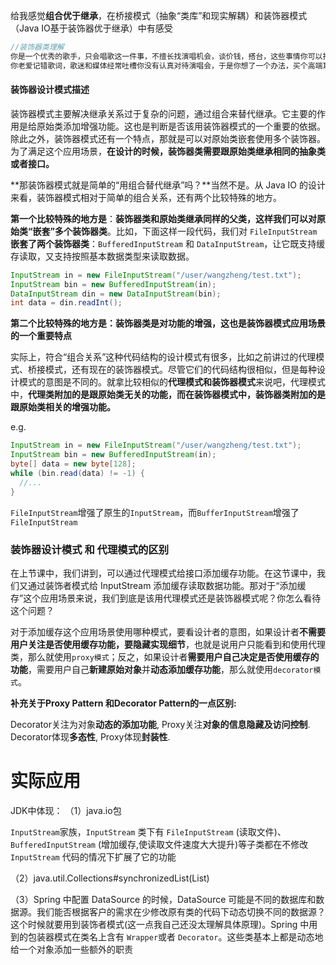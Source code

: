 给我感觉**组合优于继承**，在桥接模式（抽象“类库”和现实解耦）和装饰器模式（Java IO基于装饰器优于继承）中有感受

```java
//装饰器类理解
你是一个优秀的歌手，只会唱歌这一件事，不擅长找演唱机会，谈价钱，搭台，这些事情你可以找一个经纪人帮你搞定，经纪人帮你做好这些事情你就可以安稳的唱歌了，让经纪人做你不关心的事情这叫代理模式。
你老爱记错歌词，歌迷和媒体经常吐槽你没有认真对待演唱会，于是你想了一个办法，买个高端耳机，边唱边提醒你歌词，让你摆脱了忘歌词的诟病，高端耳机让你唱歌能力增强，提高了基础能力这叫装饰者模式。
```



#### 装饰器设计模式描述

装饰器模式主要解决继承关系过于复杂的问题，通过组合来替代继承。它主要的作用是给原始类添加增强功能。这也是判断是否该用装饰器模式的一个重要的依据。除此之外，装饰器模式还有一个特点，那就是可以对原始类嵌套使用多个装饰器。为了满足这个应用场景，**在设计的时候，装饰器类需要跟原始类继承相同的抽象类或者接口。**



**那装饰器模式就是简单的“用组合替代继承”吗？**当然不是。从 Java IO 的设计来看，装饰器模式相对于简单的组合关系，还有两个比较特殊的地方。



**第一个比较特殊的地方是**：**装饰器类和原始类继承同样的父类，这样我们可以对原始类“嵌套”多个装饰器类**。比如，下面这样一段代码，我们对 `FileInputStream` **嵌套了两个装饰器类**：`BufferedInputStream` 和 `DataInputStream`，让它既支持缓存读取，又支持按照基本数据类型来读取数据。

```java
InputStream in = new FileInputStream("/user/wangzheng/test.txt");
InputStream bin = new BufferedInputStream(in);
DataInputStream din = new DataInputStream(bin);
int data = din.readInt();
```



**第二个比较特殊的地方是：装饰器类是对功能的增强，这也是装饰器模式应用场景的一个重要特点**

实际上，符合“组合关系”这种代码结构的设计模式有很多，比如之前讲过的代理模式、桥接模式，还有现在的装饰器模式。尽管它们的代码结构很相似，但是每种设计模式的意图是不同的。就拿比较相似的**代理模式和装饰器模式**来说吧，代理模式中，**代理类附加的是跟原始类无关的功能，而在装饰器模式中，装饰器类附加的是跟原始类相关的增强功能。**



e.g.

```java
InputStream in = new FileInputStream("/user/wangzheng/test.txt");
InputStream bin = new BufferedInputStream(in);
byte[] data = new byte[128];
while (bin.read(data) != -1) {
  //...
}
```

`FileInputStream`增强了原生的`InputStream`，而`BufferInputStream`增强了`FileInputStream`





### 装饰器设计模式  和   代理模式的区别



在上节课中，我们讲到，可以通过代理模式给接口添加缓存功能。在这节课中，我们又通过装饰者模式给 InputStream 添加缓存读取数据功能。那对于“添加缓存”这个应用场景来说，我们到底是该用代理模式还是装饰器模式呢？你怎么看待这个问题？



对于添加缓存这个应用场景使用哪种模式，要看设计者的意图，如果设计者**不需要用户关注是否使用缓存功能，要隐藏实现细节**，也就是说用户只能看到和使用代理类，那么就使用`proxy模式`；反之，如果设计者**需要用户自己决定是否使用缓存的功能**，需要用户自己**新建原始对象**并**动态添加缓存功能**，那么就使用`decorator模式`。



  **补充关于Proxy Pattern 和Decorator Pattern的一点区别:**

Decorator关注为对象**动态的添加功能**, Proxy关注**对象的信息隐藏及访问控制**.
Decorator体现**多态性**, Proxy体现**封装性**.  



# 实际应用

JDK中体现：
（1）java.io包

`InputStream`家族，`InputStream` 类下有 `FileInputStream` (读取文件)、`BufferedInputStream` (增加缓存,使读取文件速度大大提升)等子类都在不修改`InputStream` 代码的情况下扩展了它的功能

（2）java.util.Collections#synchronizedList(List)

（3）Spring 中配置 DataSource 的时候，DataSource 可能是不同的数据库和数据源。我们能否根据客户的需求在少修改原有类的代码下动态切换不同的数据源？这个时候就要用到装饰者模式(这一点我自己还没太理解具体原理)。Spring 中用到的包装器模式在类名上含有 `Wrapper`或者 `Decorator`。这些类基本上都是动态地给一个对象添加一些额外的职责

